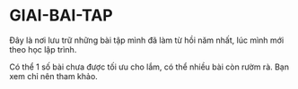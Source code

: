 # GIAI-BAI-TAP
Đây là nơi lưu trữ những bài tập mình đã làm từ hồi năm nhất, lúc mình mới theo học lập trình.

Có thể 1 số bài chưa được tối ưu cho lắm, có thể nhiều bài còn rườm rà. Bạn xem chỉ nên tham khảo.
